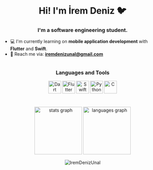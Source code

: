 <h1 align="center">Hi! I'm İrem Deniz 🐦 </h1>
<h3 align="center">I'm a software engineering student.</h3>

- 💻 I'm currently learning on **mobile application development** with **Flutter** and **Swift**.
- 📧 Reach me via: **iremdenizunal@gmail.com**

#

<h3 align="center">Languages and Tools</h3>
<div align="center">
  <img src="https://cdn.jsdelivr.net/gh/devicons/devicon/icons/dart/dart-original.svg" width="40" height="40" alt="Dart" />
  <img src="https://cdn.jsdelivr.net/gh/devicons/devicon/icons/flutter/flutter-original.svg" width="40" height="40" alt="Flutter" />
  <img src="https://cdn.jsdelivr.net/gh/devicons/devicon/icons/swift/swift-original.svg" width="40" height="40" alt="Swift" />
  <img src="https://cdn.jsdelivr.net/gh/devicons/devicon/icons/python/python-original.svg" width="40" height="40" alt="Python" />
  <img src="https://cdn.jsdelivr.net/gh/devicons/devicon/icons/c/c-original.svg" width="40" height="40" alt="C" />
</div>

#

<div align="center">
  <img src="https://github-readme-stats.vercel.app/api/top-langs?username=IremDenizUnal&show_icons=true&locale=en&layout=compact" height="150" alt="stats graph"  />
  <img src="https://github-readme-stats.vercel.app/api?username=IremDenizUnal&show_icons=true&locale=en" height="150" alt="languages graph"  />
</div>

<div align="center">
  <p><img align="center" src="https://github-readme-streak-stats.herokuapp.com/?user=IremDenizUnal&" alt="IremDenizUnal" /></p>
</div>


